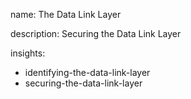 name: The Data Link Layer

description: Securing the Data Link Layer

insights:
  - identifying-the-data-link-layer
  - securing-the-data-link-layer
 